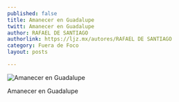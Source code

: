 ```yaml
---
published: false
title: Amanecer en Guadalupe
twitt: Amanecer en Guadalupe
author: RAFAEL DE SANTIAGO
authorlink: https://ljz.mx/autores/RAFAEL DE SANTIAGO
category: Fuera de Foco
layout: posts

---
```


![Amanecer en Guadalupe](http://i.imgur.com/Ker6MCbm.jpg)

Amanecer en Guadalupe
